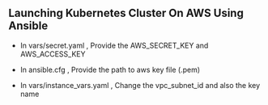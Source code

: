 ## Launching Kubernetes Cluster On AWS Using Ansible

 - In vars/secret.yaml , Provide the AWS_SECRET_KEY and AWS_ACCESS_KEY 
 
 - In ansible.cfg , Provide the path to aws key file (.pem)

 - In vars/instance_vars.yaml , Change the vpc_subnet_id and also the key name 

